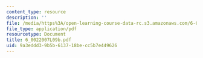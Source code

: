 ```yaml
---
content_type: resource
description: ''
file: /media/https%3A/open-learning-course-data-rc.s3.amazonaws.com/6-002-circuits-and-electronics-spring-2007/9a3eddd39b5b613718becc5b7e449626_6_0022007L09b.pdf
file_type: application/pdf
resourcetype: Document
title: 6_0022007L09b.pdf
uid: 9a3eddd3-9b5b-6137-18be-cc5b7e449626
---
```

